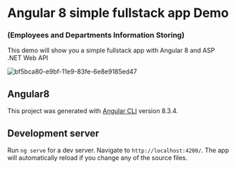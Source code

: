 # Angular 8 simple fullstack app Demo 
### (Employees and Departments Information Storing)
This demo will show you a simple fullstack app with Angular 8 and ASP .NET Web API

![bf5bca80-e9bf-11e9-83fe-6e8e9185ed47](https://user-images.githubusercontent.com/54506792/66566884-ac91f300-eb83-11e9-9d9f-4c811f9497d8.png)

## Angular8

This project was generated with [Angular CLI](https://github.com/angular/angular-cli) version 8.3.4.

## Development server

Run `ng serve` for a dev server. Navigate to `http://localhost:4200/`. The app will automatically reload if you change any of the source files.

